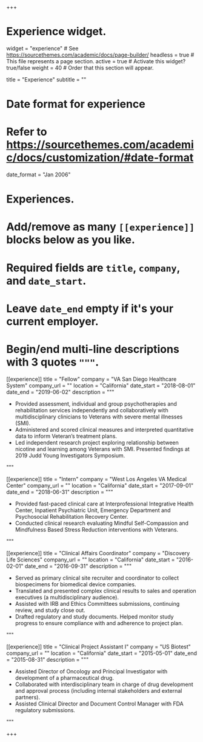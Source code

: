 +++
# Experience widget.
widget = "experience"  # See https://sourcethemes.com/academic/docs/page-builder/
headless = true  # This file represents a page section.
active = true  # Activate this widget? true/false
weight = 40  # Order that this section will appear.

title = "Experience"
subtitle = ""

# Date format for experience
#   Refer to https://sourcethemes.com/academic/docs/customization/#date-format
date_format = "Jan 2006"

# Experiences.
#   Add/remove as many `[[experience]]` blocks below as you like.
#   Required fields are `title`, `company`, and `date_start`.
#   Leave `date_end` empty if it's your current employer.
#   Begin/end multi-line descriptions with 3 quotes `"""`.

[[experience]]
  title = "Fellow"
  company = "VA San Diego Healthcare System"
  company_url = ""
  location = "California"
  date_start = "2018-08-01"
  date_end = "2019-06-02"
  description = """
  * Provided assessment, individual and group psychotherapies and rehabilitation services independently and collaboratively with multidisciplinary clinicians to Veterans with severe mental illnesses (SMI). 
  * Administered and scored clinical measures and interpreted quantitative data to inform Veteran’s treatment plans. 
  * Led independent research project exploring relationship between nicotine and learning among Veterans with SMI. Presented findings at 2019 Judd Young Investigators Symposium.


  """

[[experience]]
  title = "Intern"
  company = "West Los Angeles VA Medical Center"
  company_url = ""
  location = "California"
  date_start = "2017-09-01"
  date_end = "2018-06-31"
  description = """
  
  * Provided fast-paced clinical care at Interprofessional Integrative Health Center, Inpatient Psychiatric Unit, Emergency Department and Psychosocial Rehabilitation Recovery Center. 
  * Conducted clinical research evaluating Mindful Self-Compassion and Mindfulness Based Stress Reduction interventions with Veterans.
  
  """

[[experience]]
  title = "Clinical Affairs Coordinator"
  company = "Discovery Life Sciences"
  company_url = ""
  location = "California"
  date_start = "2016-02-01"
  date_end = "2016-09-31"
  description = """
  
  * Served as primary clinical site recruiter and coordinator to collect biospecimens for biomedical device companies. 
  * Translated and presented complex clinical results to sales and operation executives (a multidisciplinary audience). 
  * Assisted with IRB and Ethics Committees submissions, continuing review, and study close out. 
  * Drafted regulatory and study documents. Helped monitor study progress to ensure compliance with and adherence to project plan. 
  
  """

[[experience]]
  title = "Clinical Project Assistant I"
  company = "US Biotest"
  company_url = ""
  location = "California"
  date_start = "2015-05-01"
  date_end = "2015-08-31"
  description = """
  
  * Assisted Director of Oncology and Principal Investigator with development of a pharmaceutical drug. 
  * Collaborated with interdisciplinary team in charge of drug development and approval process (including internal stakeholders and external partners). 
  * Assisted Clinical Director and Document Control Manager with FDA regulatory submissions. 
  
  """

+++
